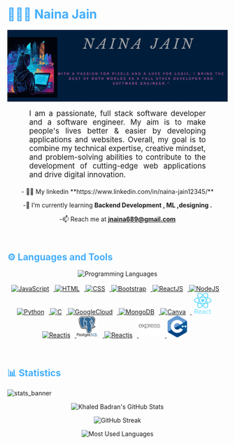 <h1 style="color: #44AEFB;"> 👨🏻‍💻 Naina Jain</h1>

![github_cover_banner](https://github.com/nainaajain/nainaajain/blob/main/NAINAjainprofile.gif)


<p align:"center" style="text-align: justify; margin: 0 50px; font-size: 17px;" >
    I am a passionate, full stack software developer and a software engineer. My aim is to make people's lives better & easier by developing applications and websites. Overall, my goal is to combine my technical expertise, creative mindset, and problem-solving abilities to contribute to the development of cutting-edge web applications and drive digital innovation.
<br>
<br>
<div align="center">
- 👨‍💻 My linkedin **https://www.linkedin.com/in/naina-jain12345/**

-🌱 I’m currently learning **Backend Development , ML ,designing .**

-📫 Reach me at **jnaina689@gmail.com**
</div>
</p>    
<br>
<!-- Languages and Tools -->

<h2 style="color: #44AEFB">⚙️ Languages and Tools</h2>
<div align="center" style="display:block;">
    <img width="100px" alt="Programming Languages" src="https://user-images.githubusercontent.com/78341798/194531121-47b0119a-ce00-439d-b586-125f86acb098.png"/> 
</div>
<br>   
<!-- Icons Resources -->
<!-- https://devicon.dev/ -->
<!-- https://cdn.jsdelivr.net/npm/simple-icons@v3/icons/ -->
<div align="center">
  <a href="https://developer.mozilla.org/en-US/docs/Web/JavaScript" target="_blank" rel="noreferrer">
      <img  alt="JavaScript" height="50px" style="padding-right:10px;" src="https://cdn.jsdelivr.net/gh/devicons/devicon/icons/javascript/javascript-plain.svg"/>
  </a>
  
  <a href="https://developer.mozilla.org/en-US/docs/Web/HTML" target="_blank" rel="noreferrer">
      <img  alt="HTML" height="50px" style="padding-right:10px;" src="https://cdn.jsdelivr.net/gh/devicons/devicon/icons/html5/html5-original.svg"/>
  </a>
  <a href="https://developer.mozilla.org/en-US/docs/Web/CSS" target="_blank" rel="noreferrer">
      <img  alt="CSS" height="50px" style="padding-right:10px;" src="https://cdn.jsdelivr.net/gh/devicons/devicon/icons/css3/css3-original.svg"/>
  </a>
  <a href="https://getbootstrap.com/" target="_blank" rel="noreferrer">
      <img  alt="Bootstrap" height="50px" style="padding-right:10px;" src="https://cdn.jsdelivr.net/gh/devicons/devicon/icons/bootstrap/bootstrap-original.svg"/>
  </a>
  <a href="https://reactjs.org/" target="_blank" rel="noreferrer">
      <img  alt="ReactJS" height="50px" style="padding-right:10px;" src="https://cdn.jsdelivr.net/gh/devicons/devicon/icons/react/react-original.svg" />
  </a>
  <a href="https://nodejs.org/en/" target="_blank" rel="noreferrer">
      <img  alt="NodeJS" height="50px" style="padding-right:10px;" src="https://cdn.jsdelivr.net/gh/devicons/devicon/icons/nodejs/nodejs-original.svg"/>
  </a>
  <a href="https://www.python.org/" target="_blank" rel="noreferrer">
      <img  alt="Python" height="50px" style="padding-right:10px;" src="https://cdn.jsdelivr.net/gh/devicons/devicon/icons/python/python-original.svg"/>
  </a>
  <a href="https://www.cprogramming.com/" target="_blank" rel="noreferrer">
      <img  alt="C" height="50px" style="padding-right:10px;" src="https://cdn.jsdelivr.net/gh/devicons/devicon/icons/c/c-original.svg"/>
  </a>
  <a href="https://cloud.google.com/" target="_blank" rel="noreferrer">
      <img  alt="GoogleCloud" height="50px" style="padding-right:10px;" src="https://cdn.jsdelivr.net/gh/devicons/devicon/icons/googlecloud/googlecloud-original.svg"/> 
  </a>
  <a href="https://www.mongodb.com/" target="_blank" rel="noreferrer">
      <img  alt="MongoDB" height="50px" style="padding-right:10px;" src="https://cdn.jsdelivr.net/gh/devicons/devicon/icons/mongodb/mongodb-original.svg"/>
  </a>
  <a href="https://www.canva.com/" target="_blank" rel="noreferrer">
      <img  alt="Canva" height="50px" style="padding-right:10px;" src="https://cdn.jsdelivr.net/gh/devicons/devicon/icons/canva/canva-original.svg"/> 
  </a>
  <a href="https://reactjs.org/" target="_blank" rel="noreferrer">
      <img  alt="Reactjs" height="50px" style="padding-right:10px;" src="https://raw.githubusercontent.com/devicons/devicon/master/icons/react/react-original-wordmark.svg"/> 
  </a>
   <a href="https://postman.com" target="_blank" rel="noreferrer">
      <img  alt="Reactjs" height="50px" style="padding-right:10px;" src="https://www.vectorlogo.zone/logos/getpostman/getpostman-icon.svg"/> 
  </a>
    <a href="https://www.postgresql.org" target="_blank" rel="noreferrer">
      <img  alt="Reactjs" height="50px" style="padding-right:10px;" src="https://raw.githubusercontent.com/devicons/devicon/master/icons/postgresql/postgresql-original-wordmark.svg"/> 
  </a>
   <a href="https://nextjs.org/" target="_blank" rel="noreferrer">
      <img  alt="Reactjs" height="50px" style="padding-right:10px;" src="https://cdn.worldvectorlogo.com/logos/nextjs-2.svg"/> 
  </a>
  <a href="https://expressjs.com" target="_blank" rel="noreferrer">
      <img  alt="Reactjs" height="50px" style="padding-right:10px;" src="https://raw.githubusercontent.com/devicons/devicon/master/icons/express/express-original-wordmark.svg"/> 
  </a>
  <a href="https://www.w3schools.com/cpp/" target="_blank" rel="noreferrer">
      <img  alt="Reactjs" height="50px" style="padding-right:10px;" src="https://raw.githubusercontent.com/devicons/devicon/master/icons/cplusplus/cplusplus-original.svg"/> 
  </a>


   

  </div>
<br>
<br>
<!-- Statistics -->

<h2 style="color: #44AEFB">📊 Statistics</h2>

![stats_banner](https://user-images.githubusercontent.com/78341798/194534778-d662496c-ae00-4e8d-ae9b-b90912054e7f.gif)

<!-- Begin Stats Cards -->
<!-- Resources:  -->
<!-- Github & Languages Stats: https://github.com/anuraghazra/github-readme-stats --> 
<!-- Streak Stats: https://github.com/denvercoder1/github-readme-streak-stats -->
<!-- Change the value after ?username= to your GitHub username. -->
<div class="stats" align="center">

![Khaled Badran's GitHub Stats](https://github-readme-stats.vercel.app/api?username=nainaajain&hide=stars&count_private=true&show_icons=true&theme=algolia&border_radius=20)

![GitHub Streak](https://streak-stats.demolab.com?user=nainaajain&count_private=true&theme=algolia&border_radius=20)

<!-- ![Most Used Languages](https://github-readme-stats.vercel.app/api/top-langs/?username=KhaledBadranDev&show_icons=true&theme=algolia&border_radius=20) -->
    
<!-- compact programming languages layout -->
![Most Used Languages](https://github-readme-stats.vercel.app/api/top-langs/?username=nainaajain&layout=compact&show_icons=true&theme=algolia&border_radius=20)
</div>
<!--  End Stats Cards -->


